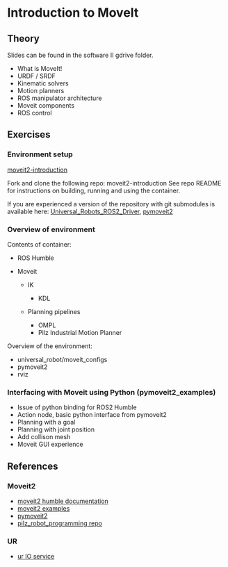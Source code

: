 # Introduction to MoveIt

## Theory

Slides can be found in the software II gdrive folder.

- What is MoveIt!
- URDF / SRDF
- Kinematic solvers
- Motion planners
- ROS manipulator architecture
- Moveit components
- ROS control

## Exercises

### Environment setup

[moveit2-introduction](https://github.com/MRAC-IAAC/moveit2-introduction)

Fork and clone the following repo: moveit2-introduction
See repo README for instructions on building, running and using the container.

If you are experienced a version of the repository with git submodules is available here: [Universal_Robots_ROS2_Driver](https://github.com/HuanyuL/Universal_Robots_ROS2_Driver/tree/humble), [pymoveit2](https://github.com/HuanyuL/pymoveit2)

### Overview of environment

Contents of container:

- ROS Humble
- Moveit

  - IK
    - KDL

  - Planning pipelines
    - OMPL
    - Pilz Industrial Motion Planner

Overview of the environment:

- universal_robot/moveit_configs
- pymoveit2
- rviz


### Interfacing with Moveit using Python (pymoveit2_examples)

- Issue of python binding for ROS2 Humble
- Action node, basic python interface from pymoveit2
- Planning with a goal
- Planning with joint position
- Add collison mesh
- Moveit GUI experience

## References

### Moveit2

- [moveit2 humble documentation](https://moveit.picknik.ai/humble/index.html)
- [moveit2 examples](https:/https://moveit.picknik.ai/humble/doc/examples/examples.html)
- [pymoveit2](https://github.com/AndrejOrsula/pymoveit2)
- [pilz_robot_programming repo](https://github.com/PilzDE/pilz_industrial_motion/tree/melodic-devel/pilz_robot_programming)

### UR

- [ur IO service](https://github.com/ros-industrial/ur_msgs/tree/humble?tab=readme-ov-file)